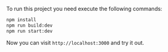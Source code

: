 To run this project you need execute the following commands:

```bash
npm install
npm run build:dev
npm run start:dev
```
Now you can visit `http://localhost:3000` and try it out.
